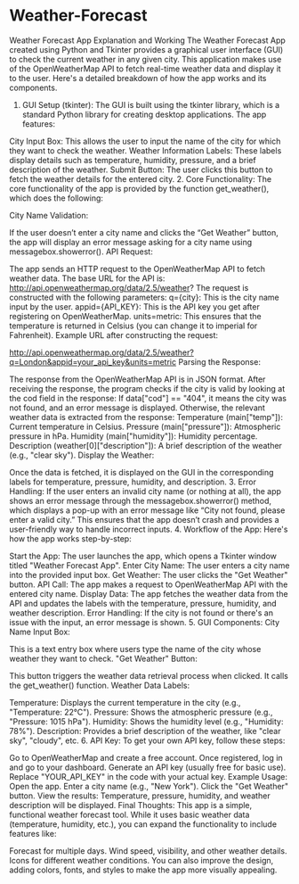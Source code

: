 # Weather-Forecast
Weather Forecast App Explanation and Working
The Weather Forecast App created using Python and Tkinter provides a graphical user interface (GUI) to check the current weather in any given city. This application makes use of the OpenWeatherMap API to fetch real-time weather data and display it to the user. Here's a detailed breakdown of how the app works and its components.

1. GUI Setup (tkinter):
The GUI is built using the tkinter library, which is a standard Python library for creating desktop applications. The app features:

City Input Box: This allows the user to input the name of the city for which they want to check the weather.
Weather Information Labels: These labels display details such as temperature, humidity, pressure, and a brief description of the weather.
Submit Button: The user clicks this button to fetch the weather details for the entered city.
2. Core Functionality:
The core functionality of the app is provided by the function get_weather(), which does the following:

City Name Validation:

If the user doesn’t enter a city name and clicks the “Get Weather” button, the app will display an error message asking for a city name using messagebox.showerror().
API Request:

The app sends an HTTP request to the OpenWeatherMap API to fetch weather data.
The base URL for the API is:
http://api.openweathermap.org/data/2.5/weather?
The request is constructed with the following parameters:
q={city}: This is the city name input by the user.
appid={API_KEY}: This is the API key you get after registering on OpenWeatherMap.
units=metric: This ensures that the temperature is returned in Celsius (you can change it to imperial for Fahrenheit).
Example URL after constructing the request:

http://api.openweathermap.org/data/2.5/weather?q=London&appid=your_api_key&units=metric
Parsing the Response:

The response from the OpenWeatherMap API is in JSON format. After receiving the response, the program checks if the city is valid by looking at the cod field in the response:
If data["cod"] == "404", it means the city was not found, and an error message is displayed.
Otherwise, the relevant weather data is extracted from the response:
Temperature (main["temp"]): Current temperature in Celsius.
Pressure (main["pressure"]): Atmospheric pressure in hPa.
Humidity (main["humidity"]): Humidity percentage.
Description (weather[0]["description"]): A brief description of the weather (e.g., "clear sky").
Display the Weather:

Once the data is fetched, it is displayed on the GUI in the corresponding labels for temperature, pressure, humidity, and description.
3. Error Handling:
If the user enters an invalid city name (or nothing at all), the app shows an error message through the messagebox.showerror() method, which displays a pop-up with an error message like “City not found, please enter a valid city.”
This ensures that the app doesn’t crash and provides a user-friendly way to handle incorrect inputs.
4. Workflow of the App:
Here's how the app works step-by-step:

Start the App: The user launches the app, which opens a Tkinter window titled "Weather Forecast App".
Enter City Name: The user enters a city name into the provided input box.
Get Weather: The user clicks the "Get Weather" button.
API Call: The app makes a request to OpenWeatherMap API with the entered city name.
Display Data: The app fetches the weather data from the API and updates the labels with the temperature, pressure, humidity, and weather description.
Error Handling: If the city is not found or there's an issue with the input, an error message is shown.
5. GUI Components:
City Name Input Box:

This is a text entry box where users type the name of the city whose weather they want to check.
"Get Weather" Button:

This button triggers the weather data retrieval process when clicked. It calls the get_weather() function.
Weather Data Labels:

Temperature: Displays the current temperature in the city (e.g., "Temperature: 22°C").
Pressure: Shows the atmospheric pressure (e.g., "Pressure: 1015 hPa").
Humidity: Shows the humidity level (e.g., "Humidity: 78%").
Description: Provides a brief description of the weather, like "clear sky", "cloudy", etc.
6. API Key:
To get your own API key, follow these steps:

Go to OpenWeatherMap and create a free account.
Once registered, log in and go to your dashboard.
Generate an API key (usually free for basic use).
Replace "YOUR_API_KEY" in the code with your actual key.
Example Usage:
Open the app.
Enter a city name (e.g., "New York").
Click the "Get Weather" button.
View the results: Temperature, pressure, humidity, and weather description will be displayed.
Final Thoughts:
This app is a simple, functional weather forecast tool. While it uses basic weather data (temperature, humidity, etc.), you can expand the functionality to include features like:

Forecast for multiple days.
Wind speed, visibility, and other weather details.
Icons for different weather conditions.
You can also improve the design, adding colors, fonts, and styles to make the app more visually appealing.

